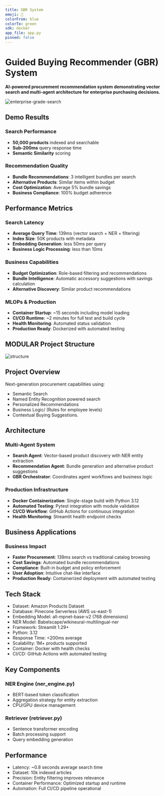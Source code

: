 ```yaml
---
title: GBR System
emoji: 🛒
colorFrom: blue
colorTo: green
sdk: docker
app_file: app.py
pinned: false
---
```


# Guided Buying Recommender (GBR) System

<b>AI-powered procurement recommendation system demonstrating vector search and multi-agent architecture for enterprise purchasing decisions.</b>

![enterprise-grade-search](https://github.com/Pratik872/Guided-Buying-System-PineCone/blob/main/readme_resources/grade-search.png)

## Demo Results
### Search Performance
- <b>50,000 products</b> indexed and searchable
- <b>Sub-200ms</b> query response time
- <b>Semantic Similarity</b> scoring

### Recommendation Quality
- <b>Bundle Recommendations</b>: 3 intelligent bundles per search
- <b>Alternative Products</b>: Similar items within budget
- <b>Cost Optimization</b>: Average 5% bundle savings
- <b>Business Compliance</b>: 100% budget adherence

## Performance Metrics
### Search Latency
- <b>Average Query Time</b>: 139ms (vector search + NER + filtering)
- <b>Index Size</b>: 50K products with metadata
- <b>Embedding Generation</b>: less 50ms per query
- <b>Business Logic Processing</b>: less than 10ms

### Business Capabilities
- <b>Budget Optimization</b>: Role-based filtering and recommendations
- <b>Bundle Intelligence</b>: Automatic accessory suggestions with savings calculation
- <b>Alternative Discovery</b>: Similar product recommendations

### MLOPs & Production
- <b>Container Startup</b>: ~15 seconds including model loading
- <b>CI/CD Runtime</b>: ~2 minutes for full test and build cycle
- <b>Health Monitoring</b>: Automated status validation
- <b>Production Ready</b>: Dockerized with automated testing

## MODULAR Project Structure
![structure](https://github.com/Pratik872/Guided-Buying-System-PineCone/blob/main/readme_resources/structure.png)

## Project Overview
Next-generation procurement capabilities using:
- Semantic Search
- Named Entity Recognition powered search
- Personalized Recommendations
- Business Logic/ (Rules for employee levels)
- Contextual Buying Suggestions.

## Architecture
### Multi-Agent System
- <b>Search Agent</b>: Vector-based product discovery with NER entity extraction
- <b>Recommendation Agent</b>: Bundle generation and alternative product suggestions
- <b>GBR Orchestrator</b>: Coordinates agent workflows and business logic

### Production Infrastructure
- <b>Docker Containerization</b>: Single-stage build with Python 3.12
- <b>Automated Testing</b>: Pytest integration with module validation
- <b>CI/CD Workflow</b>: GitHub Actions for continuous integration
- <b>Health Monitoring</b>: Streamlit health endpoint checks

## Business Applications
<!-- ### SAP Ariba Context
- <b>Procurement Intelligence</b>: Automated buying suggestions
- <b>Cost Optimization</b>: Bundle deals and budget compliance
- <b>User Experience</b>: Natural language search interface
- <b>Scalability</b>: Vector database handles millions of products
- <b>Integration Ready</b>: API-first architecture for enterprise systems -->

### Business Impact
- <b>Faster Procurement</b>: 139ms search vs traditional catalog browsing
- <b>Cost Savings</b>: Automated bundle recommendations
- <b>Compliance</b>: Built-in budget and policy enforcement
- <b>User Adoption</b>: Intuitive chat-like interface
- <b>Production Ready</b>: Containerized deployment with automated testing

<!-- ## SAP Ariba Alignment
- <b>Vector Search</b>: Next-generation catalog search using semantic understanding
- <b>AI Recommendations</b>: Intelligent buying suggestions based on user context
- <b>Business Logic</b>: Enterprise-grade policy enforcement and budget controls
- <b>Multi-Agent Architecture</b>: Scalable, maintainable AI system design
- <b>Performance</b>: Production-ready latency for enterprise deployment -->

## Tech Stack
- Dataset: Amazon Products Dataset
- Database: Pinecone Serverless (AWS us-east-1)
- Embedding Model: all-mpnet-base-v2 (768 dimensions)
- NER Model: Babelscape/wikineural-multilingual-ner
- Framework: Streamlit 1.29+
- Python: 3.12
- Response Time: <200ms average
- Scalability: 1M+ products supported
- Container: Docker with health checks
- CI/CD: GitHub Actions with automated testing


## Key Components
### NER Engine (ner_engine.py)
- BERT-based token classification
- Aggregation strategy for entity extraction
- CPU/GPU device management

### Retriever (retriever.py)
- Sentence transformer encoding
- Batch processing support
- Query embedding generation


## Performance
- Latency: ~0.8 seconds average search time
- Dataset: 10k indexed articles
- Precision: Entity filtering improves relevance
- Container Performance: Optimized startup and runtime
- Automation: Full CI/CD pipeline operational
